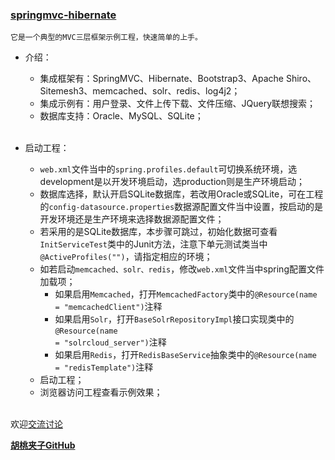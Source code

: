 ### [springmvc-hibernate](https://github.com/wangxinforme/springmvc-hibernate)
<code>它是一个典型的MVC三层框架示例工程，快速简单的上手。</code>

+ 介绍：
	+ 集成框架有：SpringMVC、Hibernate、Bootstrap3、Apache Shiro、Sitemesh3、memcached、solr、redis、log4j2；
	+ 集成示例有：用户登录、文件上传下载、文件压缩、JQuery联想搜索；
	+ 数据库支持：Oracle、MySQL、SQLite；</br></br>
	
+ 启动工程：
	+ <code>web.xml</code>文件当中的<code>spring.profiles.default</code>可切换系统环境，选development是以开发环境启动，选production则是生产环境启动；
	+ 数据库选择，默认开启SQLite数据库，若改用Oracle或SQLite，可在工程的<code>config-datasource.properties</code>数据源配置文件当中设置，按启动的是开发环境还是生产环境来选择数据源配置文件；
	+ 若采用的是SQLite数据库，本步骤可跳过，初始化数据可查看<code>InitServiceTest</code>类中的Junit方法，注意下单元测试类当中<code>@ActiveProfiles("")</code>，请指定相应的环境；
	+ 如若启动<code>memcached、solr、redis</code>，修改<code>web.xml</code>文件当中spring配置文件加载项；
		+ 如果启用<code>Memcached</code>，打开<code>MemcachedFactory</code>类中的<code>@Resource(name = "memcachedClient")</code>注释
		+ 如果启用<code>Solr</code>，打开<code>BaseSolrRepositoryImpl</code>接口实现类中的<code>@Resource(name = "solrcloud_server")</code>注释
		+ 如果启用<code>Redis</code>，打开<code>RedisBaseService</code>抽象类中的<code>@Resource(name = "redisTemplate")</code>注释
	+ 启动工程；
	+ 浏览器访问工程查看示例效果；</br></br>


欢迎[交流讨论](https://github.com/wangxinforme/springmvc-hibernate/issues)

<b>[胡桃夹子GitHub](https://github.com/wangxinforme "Vincent Git@OSC主页")</b>

